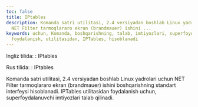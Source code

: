```yaml
---
toc: false
title: IPtables
description: Komanda satri utilitasi, 2.4 versiyadan boshlab Linux yadrolari uchun
  NET Filter tarmoqlararo ekran (brandmauer) ishini ...
keywords: uchun, Komanda, boshqarishning, talab, imtiyozlari, superfoydalanuvchi,
  foydalanish, utilitasidan, IPTables, hisoblanadi
---
```


Ingliz tilida:
:   IPtables

Rus tilida:
:   IPtables

Komanda satri utilitasi, 2.4 versiyadan boshlab Linux yadrolari uchun NET Filter tarmoqlararo ekran (brandmauer) ishini boshqarishning standart interfeysi hisoblanadi. IPTables utilitasidan foydalanish uchun, superfoydalanuvchi imtiyozlari talab qilinadi.